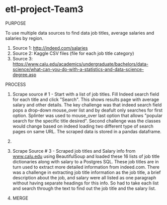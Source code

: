# etl-project-Team3

PURPOSE

To use multiple data sources to find data job titles, average salaries and salaries by region.

1. Source 1: http://indeed.com/salaries
2. Source 2: Kaggle CSV files (file for each job title category)
3. Source 3: https://www.calu.edu/academics/undergraduate/bachelors/data-science/what-can-you-do-with-a-statistics-and-data-science-degree.asp

PROCESS

1. Scrape source # 1 - Start with a list of job titles. Fill Indeed search field for each title and click "Search". This shows results page with 
average salary and other details. The key challenge was that indeed search field pops a drop-down mouse_over list and by deafult only searches 
for first option. Splinter was used to mouse_over last option that allows "popular search for the specific title desired". Second challenge was 
the classes would change based on indeed loading two different type of search pages on same URL. The scraped data is stored in a pandas dataframe.

2. 

3. Scrape Source # 3 - Scraped job titles and Salary info from www.calu.edu using BeautifulSoup and loaded these 16 lists of job title dictionaries along with salary to a Postgres SQL. These job titles are in turn used to extract more detailed information from indeed.com. There was a challenge in extracting job title information as the job title, a brief description about the job, and salary were all listed as one paragraph without having separate headings for this info. So had to take each list and search through the text to find out the job title and the salary list.

4. MERGE
